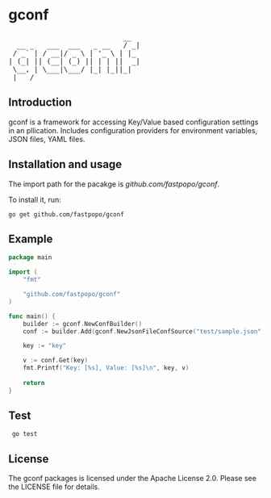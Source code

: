 # gconf

<pre>
                           __ 
  __ _   ___  ___   _ __   / _|
 / _` | / __|/ _ \ | '_ \ | |_ 
| (_| || (__| (_) || | | ||  _|
 \__, | \___|\___/ |_| |_||_|  
 |___/                         
</pre>


Introduction
------------

gconf is a framework for accessing Key/Value based configuration settings in an pllication. Includes configuration providers for environment variables, JSON files, YAML files.


Installation and usage
----------------------

The import path for the pacakge is *github.com/fastpopo/gconf*.

To install it, run:

    go get github.com/fastpopo/gconf


Example
-------

```Go
package main

import (
	"fmt"

	"github.com/fastpopo/gconf"
)

func main() {
	builder := gconf.NewConfBuilder()
	conf := builder.Add(gconf.NewJsonFileConfSource("test/sample.json", true, false)).Build()

	key := "key"

	v := conf.Get(key)
    fmt.Printf("Key: [%s], Value: [%s]\n", key, v)
    
    return
}

```

Test
----

     go test


License
-------

The gconf packages is licensed under the Apache License 2.0. Please see the LICENSE file for details.
